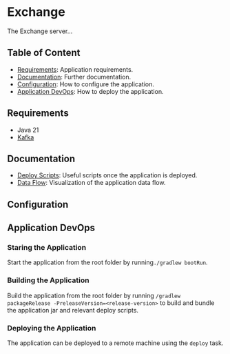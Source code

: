 # Exchange

The Exchange server...

## Table of Content

* [Requirements](#requirements): Application requirements.
* [Documentation](#documentation): Further documentation.
* [Configuration](#configuration): How to configure the application.
* [Application DevOps](#application-devops): How to deploy the application.

## Requirements

* Java 21
* [Kafka](https://www.apache.org/dyn/closer.cgi?path=/kafka/3.3.1/kafka_2.13-3.3.1.tgz)

## Documentation

* [Deploy Scripts](docs/deploy-scripts.md): Useful scripts once the application is deployed.
* [Data Flow](docs/data-flow.md): Visualization of the application data flow.

## Configuration

## Application DevOps

### Staring the Application

Start the application from the root folder by running`./gradlew bootRun`.

### Building the Application

Build the application from the root folder by running `/gradlew packageRelease -PreleaseVersion=<release-version>` to
build and bundle the application jar and relevant deploy
scripts.

### Deploying the Application

The application can be deployed to a remote machine using the `deploy` task.

